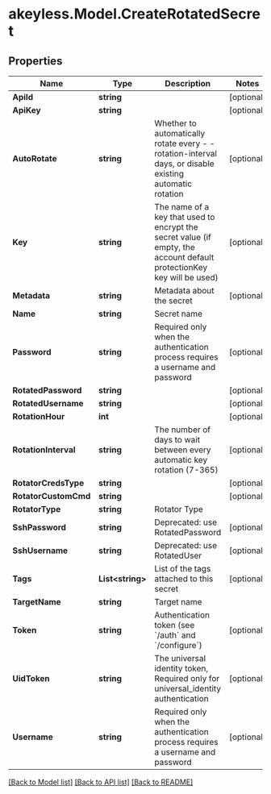 # akeyless.Model.CreateRotatedSecret
## Properties

Name | Type | Description | Notes
------------ | ------------- | ------------- | -------------
**ApiId** | **string** |  | [optional] 
**ApiKey** | **string** |  | [optional] 
**AutoRotate** | **string** | Whether to automatically rotate every - -rotation-interval days, or disable existing automatic rotation | [optional] 
**Key** | **string** | The name of a key that used to encrypt the secret value (if empty, the account default protectionKey key will be used) | [optional] 
**Metadata** | **string** | Metadata about the secret | [optional] 
**Name** | **string** | Secret name | 
**Password** | **string** | Required only when the authentication process requires a username and password | [optional] 
**RotatedPassword** | **string** |  | [optional] 
**RotatedUsername** | **string** |  | [optional] 
**RotationHour** | **int** |  | [optional] 
**RotationInterval** | **string** | The number of days to wait between every automatic key rotation (7-365) | [optional] 
**RotatorCredsType** | **string** |  | [optional] 
**RotatorCustomCmd** | **string** |  | [optional] 
**RotatorType** | **string** | Rotator Type | 
**SshPassword** | **string** | Deprecated: use RotatedPassword | [optional] 
**SshUsername** | **string** | Deprecated: use RotatedUser | [optional] 
**Tags** | **List&lt;string&gt;** | List of the tags attached to this secret | [optional] 
**TargetName** | **string** | Target name | 
**Token** | **string** | Authentication token (see &#x60;/auth&#x60; and &#x60;/configure&#x60;) | [optional] 
**UidToken** | **string** | The universal identity token, Required only for universal_identity authentication | [optional] 
**Username** | **string** | Required only when the authentication process requires a username and password | [optional] 

[[Back to Model list]](../README.md#documentation-for-models) [[Back to API list]](../README.md#documentation-for-api-endpoints) [[Back to README]](../README.md)

